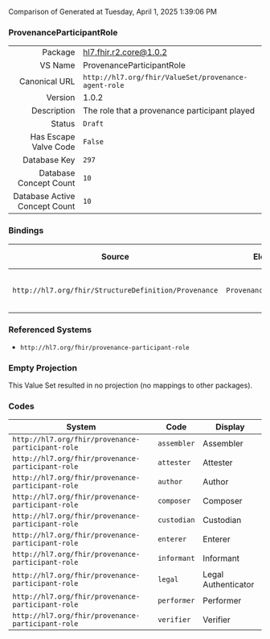 Comparison of 
Generated at Tuesday, April 1, 2025 1:39:06 PM

### ProvenanceParticipantRole

|      |     |
| ---: | --- |
| Package | hl7.fhir.r2.core@1.0.2 |
| VS Name | ProvenanceParticipantRole |
| Canonical URL | `http://hl7.org/fhir/ValueSet/provenance-agent-role` |
| Version | 1.0.2 |
| Description | The role that a provenance participant played |
| Status | `Draft` |
| Has Escape Valve Code | `False` |
| Database Key | `297` |
| Database Concept Count | `10` |
| Database Active Concept Count | `10` |
### Bindings

| Source | Element | Binding | Strength | Element Short |
| ------ | ------- | ------- | -------- | ------------- |
| `http://hl7.org/fhir/StructureDefinition/Provenance` | `Provenance.agent.role` | `http://hl7.org/fhir/ValueSet/provenance-agent-role` | `Extensible` | What the agents involvement was |

### Referenced Systems

* `http://hl7.org/fhir/provenance-participant-role`
### Empty Projection

This Value Set resulted in no projection (no mappings to other packages).

### Codes

| System | Code | Display |
| ------ | ---- | ------- |
| `http://hl7.org/fhir/provenance-participant-role` | `assembler` | Assembler |
| `http://hl7.org/fhir/provenance-participant-role` | `attester` | Attester |
| `http://hl7.org/fhir/provenance-participant-role` | `author` | Author |
| `http://hl7.org/fhir/provenance-participant-role` | `composer` | Composer |
| `http://hl7.org/fhir/provenance-participant-role` | `custodian` | Custodian |
| `http://hl7.org/fhir/provenance-participant-role` | `enterer` | Enterer |
| `http://hl7.org/fhir/provenance-participant-role` | `informant` | Informant |
| `http://hl7.org/fhir/provenance-participant-role` | `legal` | Legal Authenticator |
| `http://hl7.org/fhir/provenance-participant-role` | `performer` | Performer |
| `http://hl7.org/fhir/provenance-participant-role` | `verifier` | Verifier |
